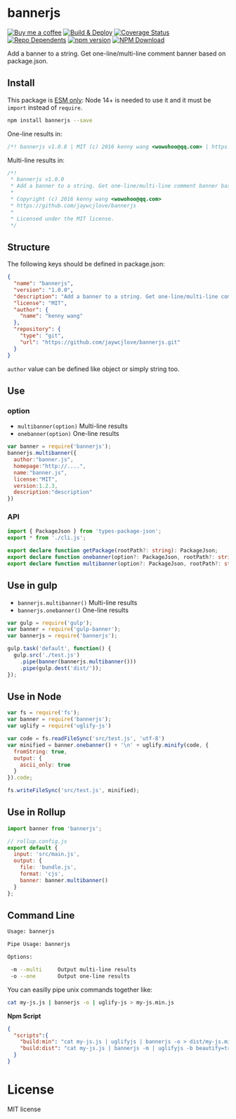 # bannerjs

[![Buy me a coffee](https://img.shields.io/badge/Buy%20me%20a%20coffee-048754?logo=buymeacoffee)](https://jaywcjlove.github.io/#/sponsor)
[![Build & Deploy](https://github.com/jaywcjlove/bannerjs/actions/workflows/ci.yml/badge.svg)](https://github.com/jaywcjlove/bannerjs/actions/workflows/ci.yml)
[![Coverage Status](https://jaywcjlove.github.io/bannerjs/badges.svg)](https://jaywcjlove.github.io/bannerjs/lcov-report/)
[![Repo Dependents](https://badgen.net/github/dependents-repo/jaywcjlove/bannerjs)](https://github.com/jaywcjlove/bannerjs/network/dependents)
[![npm version](https://img.shields.io/npm/v/bannerjs.svg)](https://www.npmjs.com/package/bannerjs)
[![NPM Download](https://img.shields.io/npm/dm/bannerjs.svg?style=flat)](https://www.npmjs.com/package/bannerjs)

Add a banner to a string. Get one-line/multi-line comment banner based on package.json.

## Install

This package is [ESM only](https://gist.github.com/sindresorhus/a39789f98801d908bbc7ff3ecc99d99c): Node 14+ is needed to use it and it must be `import` instead of `require`.

```bash
npm install bannerjs --save
```

One-line results in:

```js
/*! bannerjs v1.0.8 | MIT (c) 2016 kenny wang <wowohoo@qq.com> | https://github.com/jaywcjlove/bannerjs */
```

Multi-line results in:

```js
/*!
 * bannerjs v1.0.0
 * Add a banner to a string. Get one-line/multi-line comment banner based on package.json.
 * 
 * Copyright (c) 2016 kenny wang <wowohoo@qq.com>
 * https://github.com/jaywcjlove/bannerjs
 *
 * Licensed under the MIT license.
 */
```

## Structure

The following keys should be defined in package.json:

```json
{
  "name": "bannerjs",
  "version": "1.0.0",
  "description": "Add a banner to a string. Get one-line/multi-line comment banner based on package.json.",
  "license": "MIT",
  "author": {
    "name": "kenny wang"
  },
  "repository": {
    "type": "git",
    "url": "https://github.com/jaywcjlove/bannerjs.git"
  }
}
```

`author` value can be defined like object or simply string too.


## Use

### option

- `multibanner(option)` Multi-line results
- `onebanner(option)` One-line results

```js
var banner = require('bannerjs');
bannerjs.multibanner({
  author:"banner.js",
  homepage:"http://....",
  name:"banner.js",
  license:"MIT",
  version:1.2.3,
  description:"description"
})
```

### API

```ts
import { PackageJson } from 'types-package-json';
export * from './cli.js';

export declare function getPackage(rootPath?: string): PackageJson;
export declare function onebanner(option?: PackageJson, rootPath?: string): string;
export declare function multibanner(option?: PackageJson, rootPath?: string): string;
```

## Use in gulp

- `bannerjs.multibanner()` Multi-line results
- `bannerjs.onebanner()` One-line results

```js 
var gulp = require('gulp');
var banner = require('gulp-banner');
var bannerjs = require('bannerjs');

gulp.task('default', function() {
  gulp.src('./test.js')
    .pipe(banner(bannerjs.multibanner()))
    .pipe(gulp.dest('dist/'));
});
```

## Use in Node

```js
var fs = require('fs');
var banner = require('bannerjs');
var uglify = require('uglify-js')

var code = fs.readFileSync('src/test.js', 'utf-8')
var minified = banner.onebanner() + '\n' + uglify.minify(code, {
  fromString: true,
  output: {
    ascii_only: true
  }
}).code;

fs.writeFileSync('src/test.js', minified);
```

## Use in Rollup

```js
import banner from 'bannerjs';

// rollup.config.js
export default {
  input: 'src/main.js',
  output: {
    file: 'bundle.js',
    format: 'cjs',
    banner: banner.multibanner()
  }
};
```


## Command Line

```bash
Usage: bannerjs

Pipe Usage: bannerjs

Options:

 -m --multi     Output multi-line results
 -o --one       Output one-line results
```

You can easilly pipe unix commands together like:

```bash
cat my-js.js | bannerjs -o | uglify-js > my-js.min.js
```

**Npm Script**

```json
{
  "scripts":{
    "build:min": "cat my-js.js | uglifyjs | bannerjs -o > dist/my-js.min.js",
    "build:dist": "cat my-js.js | bannerjs -m | uglifyjs -b beautify=true --comments 'all' > dist/my-js.js "
  }
}
```

# License

MIT license
